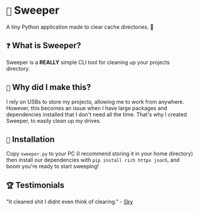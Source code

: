 # `🧹` Sweeper
A tiny Python application made to clear cache directories. 🧹

## `❓` What is Sweeper?
Sweeper is a **REALLY** simple CLI tool for cleaning up your projects directory.

## `🔨` Why did I make this?
I rely on USBs to store my projects, allowing me to work from anywhere. However, this becomes an issue when I have large packages and dependencies installed that I don't need all the time. That's why I created Sweeper, to easily clean up my drives.

## `🔧` Installation
Copy `sweeper.py` to your PC (I recommend storing it in your home directory) then install our dependencies with `pip install rich httpx json5`, and boom you're ready to start sweeping!

## `🏆` Testimonials
"It cleaned shit I didnt even think of clearing." - [Sky](https://www.guilded.gg/u/skyy9)
